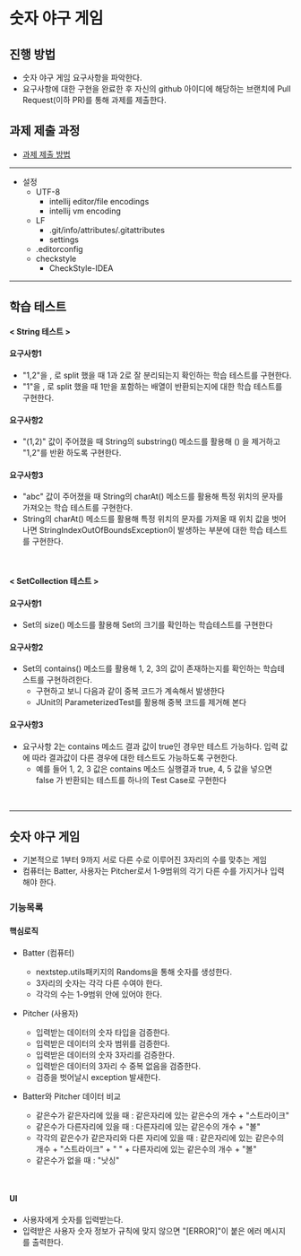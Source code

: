 # 숫자 야구 게임

## 진행 방법

* 숫자 야구 게임 요구사항을 파악한다.
* 요구사항에 대한 구현을 완료한 후 자신의 github 아이디에 해당하는 브랜치에 Pull Request(이하 PR)를 통해 과제를 제출한다.

## 과제 제출 과정

* [과제 제출 방법](https://github.com/next-step/nextstep-docs/tree/master/precourse)

---

* 설정
    * UTF-8
        * intellij editor/file encodings
        * intellij vm encoding
    * LF
        * .git/info/attributes/.gitattributes
        * settings
    * .editorconfig
    * checkstyle
        * CheckStyle-IDEA

---

## 학습 테스트

#### < String 테스트 >

#### 요구사항1

* "1,2"을 , 로 split 했을 때 1과 2로 잘 분리되는지 확인하는 학습 테스트를 구현한다.
* "1"을 , 로 split 했을 때 1만을 포함하는 배열이 반환되는지에 대한 학습 테스트를 구현한다.

#### 요구사항2

* "(1,2)" 값이 주어졌을 때 String의 substring() 메소드를 활용해 () 을 제거하고 "1,2"를 반환 하도록 구현한다.

#### 요구사항3

* "abc" 값이 주어졌을 때 String의 charAt() 메소드를 활용해 특정 위치의 문자를 가져오는 학습 테스트를 구현한다.
* String의 charAt() 메소드를 활용해 특정 위치의 문자를 가져올 때 위치 값을 벗어나면 StringIndexOutOfBoundsException이 발생하는 부분에 대한 학습 테스트를 구현한다.

<br>

#### < SetCollection 테스트 >

#### 요구사항1

* Set의 size() 메소드를 활용해 Set의 크기를 확인하는 학습테스트를 구현한다

#### 요구사항2

* Set의 contains() 메소드를 활용해 1, 2, 3의 값이 존재하는지를 확인하는 학습테스트를 구현하려한다.
    * 구현하고 보니 다음과 같이 중복 코드가 계속해서 발생한다
    * JUnit의 ParameterizedTest를 활용해 중복 코드를 제거해 본다

#### 요구사항3

* 요구사항 2는 contains 메소드 결과 값이 true인 경우만 테스트 가능하다. 입력 값에 따라 결과값이 다른 경우에 대한 테스트도 가능하도록 구현한다.
    * 예를 들어 1, 2, 3 값은 contains 메소드 실행결과 true, 4, 5 값을 넣으면 false 가 반환되는 테스트를 하나의 Test Case로 구현한다

<br>

---

## 숫자 야구 게임

* 기본적으로 1부터 9까지 서로 다른 수로 이루어진 3자리의 수를 맞추는 게임
* 컴퓨터는 Batter, 사용자는 Pitcher로서 1-9범위의 각기 다른 수를 가지거나 입력해야 한다.

### 기능목록

#### 핵심로직

* Batter (컴퓨터)
    * nextstep.utils패키지의 Randoms을 통해 숫자를 생성한다.
    * 3자리의 숫자는 각각 다른 수여야 한다.
    * 각각의 수는 1-9범위 안에 있어야 한다.

* Pitcher (사용자)
    * 입력받는 데이터의 숫자 타입을 검증한다.
    * 입력받은 데이터의 숫자 범위를 검증한다.
    * 입력받은 데이터의 숫자 3자리를 검증한다.
    * 입력받은 데이터의 3자리 수 중복 없음을 검증한다.
    * 검증을 벗어날시 exception 발새한다.

* Batter와 Pitcher 데이터 비교
    * 같은수가 같은자리에 있을 때 : 같은자리에 있는 같은수의 개수 + "스트라이크"
    * 같은수가 다른자리에 있을 때 : 다른자리에 있는 같은수의 개수 + "볼"
    * 각각의 같은수가 같은자리와 다른 자리에 있을 때 : 같은자리에 있는 같은수의 개수 + "스트라이크" + " " + 다른자리에 있는 같은수의 개수 + "볼"
    * 같은수가 없을 때 : "낫싱"

<br>

#### UI

* 사용자에게 숫자를 입력받는다.
* 입력받은 사용자 숫자 정보가 규칙에 맞지 않으면 "[ERROR]"이 붙은 에러 메시지를 출력한다.
